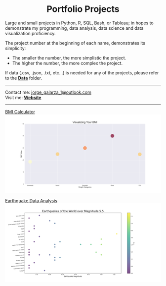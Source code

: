 <h1 align="center"><b>Portfolio Projects</b></h1>

Large and small projects in Python, R, SQL, Bash, or Tableau; in hopes to demonstrate my programming, data analysis, data science and data visualization proficiency.  

The project number at the beginning of each name, demonstrates its simplicity:  
  - The smaller the number, the more simplistic the project.
  - The higher the number, the more complex the project.  

If data (.csv, .json, .txt, etc...) is needed for any of the projects, please refer to the [**Data**](https://github.com/jorgegalarza1/Portfolio_Projects/tree/main/Data) folder.

---

Contact me: jorge_galarza_1@outlook.com  
Visit me: [**Website**](http://jorgegalarza1.github.io)

---  

[BMI Calculator](https://github.com/jorgegalarza1/Portfolio_Projects/blob/main/2_BMI_Calculator.py)
![2](https://github.com/jorgegalarza1/Portfolio_Projects/blob/main/Images/BMI.png)  

[Earthquake Data Analysis](https://github.com/jorgegalarza1/Portfolio_Projects/blob/main/3_Earthquake_Data_Analysis.py)
![3](https://github.com/jorgegalarza1/Portfolio_Projects/blob/main/Images/Earthquakes.png)  


